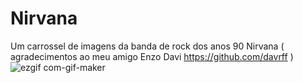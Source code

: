 # Nirvana
Um carrossel de imagens da banda de rock dos anos 90 Nirvana ( agradecimentos ao meu amigo Enzo Davi https://github.com/davrff )
![ezgif com-gif-maker](https://github.com/JLpensador/Nirvana/assets/127153172/0aa3cb4e-17af-4ecb-874e-539b7dc89860)

